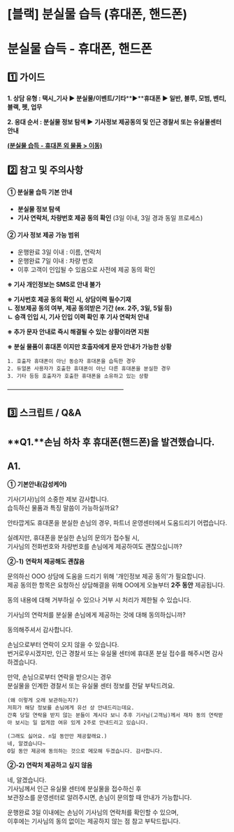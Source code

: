 # [블랙] 분실물 습득 (휴대폰, 핸드폰)

**분실물 습득 - 휴대폰, 핸드폰**
=====================

**1️⃣ 가이드**
-----------

**1. 상담 유형 : 택시\_기사 ▶ 분실물/이벤트/기타****▶****휴대폰 ▶ 일반, 블루, 모범, 벤티, 블랙, 펫, 업무**

**2. 응대 순서 : 분실물 정보 탐색 ▶** **기사정보 제공동의 및 인근 경찰서 또는 유실물센터 안내**

**[(분실물 습득 - 휴대폰 외 물품 > 이동)](https://kakaomobilitysupport.zendesk.com/hc/ko/articles/30654319009817--%EB%B8%94%EB%9E%99-%EB%B6%84%EC%8B%A4%EB%AC%BC-%EC%8A%B5%EB%93%9D-%ED%9C%B4%EB%8C%80%ED%8F%B0-%EC%99%B8-%EB%AC%BC%ED%92%88)**

**2️⃣ 참고 및 주의사항**
-----------------

#### **① 분실물 습득 기본 안내**

* **분실물 정보 탐색**
* **기사 연락처, 차량번호 제공 동의 확인** (3일 이내, 3일 경과 동일 프로세스)

#### **② 기사 정보 제공 가능 범위**

* 운행완료 3일 이내 : 이름, 연락처
* 운행완료 7일 이내 : 차량 번호
* 이후 고객이 인입될 수 있음으로 사전에 제공 동의 확인

**※ 기사 개인정보는 SMS로 안내 불가**

**※ 기사번호 제공 동의 확인 시, 상담이력 필수기재  
ㄴ 정보제공 동의 여부, 제공 동의받은 기간 (ex. 2주, 3일, 5일 등)**  
**ㄴ 승객 인입 시, 기사 인입 이력 확인 후 기사 연락처 안내**

**※ 추가 문자 안내로 즉시 해결될 수 있는 상황이라면 지원**

**※ 분실 물품이 휴대폰 이지만 호출자에게 문자 안내가 가능한 상황**

```
1. 호출자 휴대폰이 아닌 동승자 휴대폰을 습득한 경우  
2. 듀얼폰 사용자가 호출한 휴대폰이 아닌 다른 휴대폰을 분실한 경우  
3. 기타 등등 호출자가 호출한 휴대폰을 소유하고 있는 상황
```

―――――――――――――――――――

**3️⃣ 스크립트 / Q&A**
------------------

**Q1.****손님 하차 후 휴대폰(핸드폰)을 발견했습니다.**
------------------------------------

**A1.**
-------

**① 기본안내(감성케어)**

기사(기사)님의 소중한 제보 감사합니다.  
습득하신 물품과 특징 말씀이 가능하실까요?

안타깝게도 휴대폰을 분실한 손님의 경우, 파트너 운영센터에서 도움드리기 어렵습니다.

실례지만, 휴대폰을 분실한 손님의 문의가 접수될 시,   
기사님의 전화번호와 차량번호를 손님에게 제공하여도 괜찮으십니까?

**②-1)** **연락처 제공해도 괜찮음**

문의하신 OOO 상담에 도움을 드리기 위해 '개인정보 제공 동의'가 필요합니다.  
제공 동의한 항목은 요청하신 상담해결을 위해 OO에게 오늘부터 **2주 동안** 제공됩니다.

동의 내용에 대해 거부하실 수 있으나 거부 시 처리가 제한될 수 있습니다.

기사님의 연락처를 분실물 손님에게 제공하는 것에 대해 동의하십니까?

동의해주셔서 감사합니다.

손님으로부터 연락이 오지 않을 수 있습니다.  
번거로우시겠지만, 인근 경찰서 또는 유실물 센터에 휴대폰 분실 접수를 해주시면 감사하겠습니다.

만약, 손님으로부터 연락을 받으시는 경우   
분실물을 인계한 경찰서 또는 유실물 센터 정보를 전달 부탁드려요.

```
(왜 이렇게 오래 보관하는지?)   
저희가 해당 정보를 손님에게 유선 상 안내드리는데요.  
간혹 당일 연락을 받지 않는 분들이 계시다 보니 추후 기사님(고객님)께서 재차 동의 연락받아 보시는 일 없게끔 여유 있게 2주로 안내드리고 있습니다.  
  
(그래도 싫어요. n일 동안만 제공할래요.)  
네, 알겠습니다~  
O일 동안 제공에 동의하는 것으로 메모해 두겠습니다. 감사합니다.
```

**②-2) 연락처 제공하고 싶지 않음**

네, 알겠습니다.  
기사님께서 인근 유실물 센터에 분실물을 접수하신 후   
보관장소를 운영센터로 알려주시면, 손님이 문의할 때 안내가 가능합니다.

운행완료 3일 이내에는 손님이 기사님의 연락처를 확인할 수 있으며,   
이후에는 기사님의 동의 없이는 제공하지 않는 점 참고 부탁드립니다.